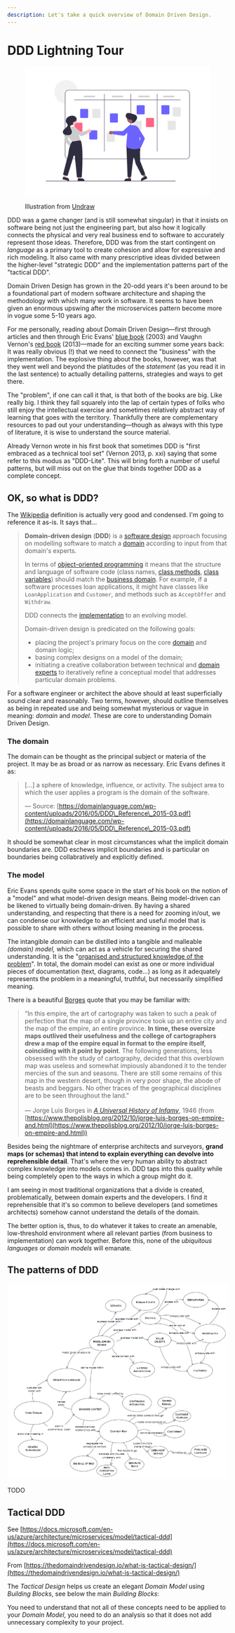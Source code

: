 ```yaml
---
description: Let's take a quick overview of Domain Driven Design.
---
```


# DDD Lightning Tour

<figure><img src="../.gitbook/assets/undraw_Scrum_board_re_wk7v.png" alt=""><figcaption><p>Illustration from <a href="https://undraw.co/">Undraw</a></p></figcaption></figure>

DDD was a game changer (and is still somewhat singular) in that it insists on software being not just the engineering part, but also how it logically connects the physical and very real business end to software to accurately represent those ideas. Therefore, DDD was from the start contingent on _language_ as a primary tool to create cohesion and allow for expressive and rich modeling. It also came with many prescriptive ideas divided between the higher-level "strategic DDD" and the implementation patterns part of the "tactical DDD".

Domain Driven Design has grown in the 20-odd years it's been around to be a foundational part of modern software architecture and shaping the methodology with which many work in software. It seems to have been given an enormous upswing after the microservices pattern become more in vogue some 5-10 years ago.

For me personally, reading about Domain Driven Design—first through articles and then through Eric Evans' [blue book](https://www.domainlanguage.com/ddd/blue-book/) (2003) and Vaughn Vernon's [red book](https://kalele.io/books/) (2013)—made for an exciting summer some years back: It was really obvious (!) that we need to connect the "business" with the implementation. The explosive thing about the books, however, was that they went well and beyond the platitudes of the _statement_ (as you read it in the last sentence) to actually detailing patterns, strategies and ways to get there.

The "problem", if one can call it that, is that both of the books are big. Like really big. I think they fall squarely into the lap of certain types of folks who still enjoy the intellectual exercise and sometimes relatively abstract way of learning that goes with the territory. Thankfully there are complementary resources to pad out your understanding—though as always with this type of literature, it is wise to understand the source material.

Already Vernon wrote in his first book that sometimes DDD is "first embraced as a technical tool set" (Vernon 2013, p. xxi) saying that some refer to this modus as "DDD-Lite". This will bring forth a number of useful patterns, but will miss out on the glue that binds together DDD as a complete concept.

## OK, so what is DDD?

The [Wikipedia](https://en.wikipedia.org/wiki/Domain-driven\_design) definition is actually very good and condensed. I'm going to reference it as-is. It says that...

> **Domain-driven design** (**DDD**) is a [software design](https://en.wikipedia.org/wiki/Software\_design) approach focusing on modelling software to match a [domain](https://en.wikipedia.org/wiki/Domain\_\(software\_engineering\)) according to input from that domain's experts.
>
> In terms of [object-oriented programming](https://en.wikipedia.org/wiki/Object-oriented\_programming) it means that the structure and language of software code (class names, [class methods](https://en.wikipedia.org/wiki/Class\_method), [class variables](https://en.wikipedia.org/wiki/Class\_variable)) should match the [business domain](https://en.wikipedia.org/wiki/Business\_domain). For example, if a software processes loan applications, it might have classes like `LoanApplication` and `Customer`, and methods such as `AcceptOffer` and `Withdraw`.
>
> DDD connects the [implementation](https://en.wikipedia.org/wiki/Implementation) to an evolving model.
>
> Domain-driven design is predicated on the following goals:
>
> * placing the project's primary focus on the core [domain](https://en.wikipedia.org/wiki/Domain\_\(software\_engineering\)) and domain logic;
> * basing complex designs on a model of the domain;
> * initiating a creative collaboration between technical and [domain experts](https://en.wikipedia.org/wiki/Domain\_expert) to iteratively refine a conceptual model that addresses particular domain problems.

For a software engineer or architect the above should at least superficially sound clear and reasonably. Two terms, however, should outline themselves as being in repeated use and being somewhat mysterious or vague in meaning: _domain_ and _model_. These are core to understanding Domain Driven Design.

### The domain

The domain can be thought as the principal subject or materia of the project. It may be as broad or as narrow as necessary. Eric Evans defines it as:

> \[...] a sphere of knowledge, influence, or activity. The subject area to which the user applies a program is the domain of the software.&#x20;
>
> — Source: [https://domainlanguage.com/wp-content/uploads/2016/05/DDD\_Reference\_2015-03.pdf](https://domainlanguage.com/wp-content/uploads/2016/05/DDD\_Reference\_2015-03.pdf)

It should be somewhat clear in most circumstances what the implicit domain boundaries are. DDD eschews implicit boundaries and is particular on boundaries being collabratively and explicitly defined.

### The model

Eric Evans spends quite some space in the start of his book on the notion of a "model" and what model-driven design means. Being model-driven can be likened to virtually being domain-driven. By having a shared understanding, and respecting that there is a need for zooming in/out, we can condense our knowledge to an efficient and useful model that is possible to share with others without losing meaning in the process.

The intangible _domain_ can be distilled into a tangible and malleable _(domain) model,_ which can act as a vehicle for securing the shared understanding. It is the "[organised and structured knowledge of the problem](https://stackoverflow.com/questions/68463938/what-is-model-in-ddd)". In total, the domain model can exist as one or more individual pieces of documentation (text, diagrams, code...) as long as it adequately represents the problem in a meaningful, truthful, but necessarily simplified meaning.

There is a beautiful [Borges](https://en.wikipedia.org/wiki/Jorge\_Luis\_Borges) quote that you may be familiar with:

> “In this empire, the art of cartography was taken to such a peak of perfection that the map of a single province took up an entire city and the map of the empire, an entire province. **In time, these oversize maps outlived their usefulness and the college of cartographers drew a map of the empire equal in format to the empire itself, coinciding with it point by point**. The following generations, less obsessed with the study of cartography, decided that this overblown map was useless and somewhat impiously abandoned it to the tender mercies of the sun and seasons. There are still some remains of this map in the western desert, though in very poor shape, the abode of beasts and beggars. No other traces of the geographical disciplines are to be seen throughout the land.”\
> \
> — Jorge Luis Borges in [_A Universal History of Infamy_](http://en.wikipedia.org/wiki/A\_Universal\_History\_of\_Infamy), 1946 (from [https://www.thepolisblog.org/2012/10/jorge-luis-borges-on-empire-and.html](https://www.thepolisblog.org/2012/10/jorge-luis-borges-on-empire-and.html))

Besides being the nightmare of enterprise architects and surveyors, **grand maps (or schemas) that intend to explain everything can devolve into reprehensible detail**. That's where the very human ability to abstract complex knowledge into models comes in. DDD taps into this quality while being completely open to the ways in which a group might do it.

I am seeing in most traditional organizations that a divide is created, problematically, between domain experts and the developers. I find it reprehensible that it's so common to believe developers (and sometimes architects) somehow cannot understand the details of the domain.

The better option is, thus, to do whatever it takes to create an amenable, low-threshold environment where all relevant parties (from business to implementation) can work together. Before this, none of the _ubiquitous languages_ or _domain models_ will emanate.

## The patterns of DDD

![How the patterns match up, as presented in Eric Evans's book (2003)](../.gitbook/assets/DomainDrivenDesignReference.png)

TODO

## Tactical DDD

See [https://docs.microsoft.com/en-us/azure/architecture/microservices/model/tactical-ddd](https://docs.microsoft.com/en-us/azure/architecture/microservices/model/tactical-ddd)

From [https://thedomaindrivendesign.io/what-is-tactical-design/](https://thedomaindrivendesign.io/what-is-tactical-design/)

The _Tactical Design_ helps us create an elegant _Domain Model_ using _Building Blocks_, see below the main _Building Blocks_:

You need to understand that not all of these concepts need to be applied to your _Domain Model_, you need to do an analysis so that it does not add unnecessary complexity to your project.
